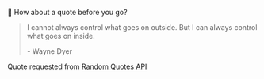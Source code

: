 📣 How about a quote before you go?

> I cannot always control what goes on outside. But I can always control what goes on inside.
>
> <p>- Wayne Dyer</p>

Quote requested from [Random Quotes API](https://github.com/lukePeavey/quotable)
